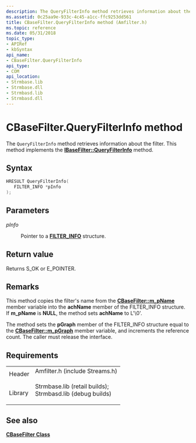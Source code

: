 ```yaml
---
description: The QueryFilterInfo method retrieves information about the filter. This method implements the IBaseFilter::QueryFilterInfo method.
ms.assetid: 0c25aa9e-933c-4c45-a1cc-ffc9253dd561
title: CBaseFilter.QueryFilterInfo method (Amfilter.h)
ms.topic: reference
ms.date: 05/31/2018
topic_type: 
- APIRef
- kbSyntax
api_name: 
- CBaseFilter.QueryFilterInfo
api_type: 
- COM
api_location: 
- Strmbase.lib
- Strmbase.dll
- Strmbasd.lib
- Strmbasd.dll
---
```


# CBaseFilter.QueryFilterInfo method

The `QueryFilterInfo` method retrieves information about the filter. This method implements the [**IBaseFilter::QueryFilterInfo**](/windows/desktop/api/Strmif/nf-strmif-ibasefilter-queryfilterinfo) method.

## Syntax


```C++
HRESULT QueryFilterInfo(
   FILTER_INFO *pInfo
);
```



## Parameters

<dl> <dt>

*pInfo* 
</dt> <dd>

Pointer to a [**FILTER\_INFO**](/windows/win32/api/strmif/ns-strmif-filter_info) structure.

</dd> </dl>

## Return value

Returns S\_OK or E\_POINTER.

## Remarks

This method copies the filter's name from the [**CBaseFilter::m\_pName**](cbasefilter-m-pname.md) member variable into the **achName** member of the FILTER\_INFO structure. If **m\_pName** is **NULL**, the method sets **achName** to L'\\0'.

The method sets the **pGraph** member of the FILTER\_INFO structure equal to the [**CBaseFilter::m\_pGraph**](cbasefilter-m-pgraph.md) member variable, and increments the reference count. The caller must release the interface.

## Requirements



|                    |                                                                                                                                                                                            |
|--------------------|--------------------------------------------------------------------------------------------------------------------------------------------------------------------------------------------|
| Header<br/>  | <dl> <dt>Amfilter.h (include Streams.h)</dt> </dl>                                                                                  |
| Library<br/> | <dl> <dt>Strmbase.lib (retail builds); </dt> <dt>Strmbasd.lib (debug builds)</dt> </dl> |



## See also

<dl> <dt>

[**CBaseFilter Class**](cbasefilter.md)
</dt> </dl>

 

 




